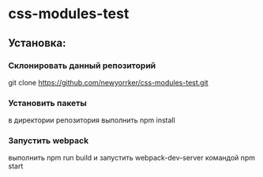 css-modules-test
===========================================

## Установка:

### Склонировать данный репозиторий
git clone https://github.com/newyorrker/css-modules-test.git

### Установить пакеты
в директории репозитория выполнить npm install

### Запустить webpack
выполнить npm run build и запустить webpack-dev-server командой npm start